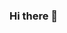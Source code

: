 ### Hi there 👋



<!--
Jestem absolwentem Politechniki Gdańskiej, kierunku Elektrotechnika. Obecnie jestem studentem trzeciego roku Informatyki w Wyższej Szkole Bankowej w Gdańsku.

**MG814/MG814** is a ✨ _special_ ✨ repository because its `README.md` (this file) appears on your GitHub profile.

Here are some ideas to get you started:

- 🔭 I’m currently working on ...
- 🌱 I’m currently learning ...
- 👯 I’m looking to collaborate on ...
- 🤔 I’m looking for help with ...
- 💬 Ask me about ...
- 📫 How to reach me: ...
- 😄 Pronouns: ...
- ⚡ Fun fact: ...
-->
